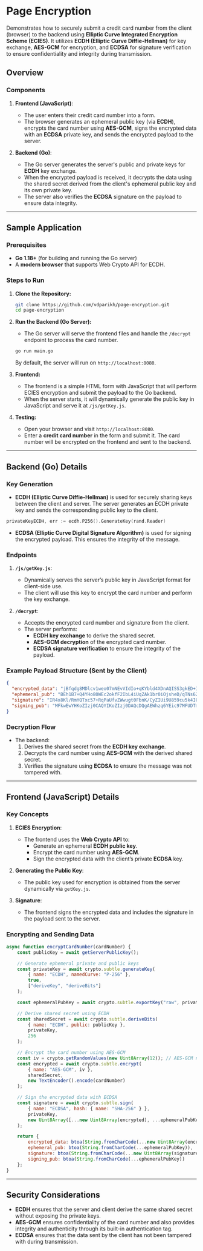 # Page Encryption

Demonstrates how to securely submit a credit card number from the client (browser) to the backend using **Elliptic Curve Integrated Encryption Scheme (ECIES)**. It utilizes **ECDH (Elliptic Curve Diffie-Hellman)** for key exchange, **AES-GCM** for encryption, and **ECDSA** for signature verification to ensure confidentiality and integrity during transmission.

## Overview

### **Components**
1. **Frontend (JavaScript)**:
    - The user enters their credit card number into a form.
    - The browser generates an ephemeral public key (via **ECDH**), encrypts the card number using **AES-GCM**, signs the encrypted data with an **ECDSA** private key, and sends the encrypted payload to the server.

2. **Backend (Go)**:
    - The Go server generates the server's public and private keys for **ECDH** key exchange.
    - When the encrypted payload is received, it decrypts the data using the shared secret derived from the client's ephemeral public key and its own private key.
    - The server also verifies the **ECDSA** signature on the payload to ensure data integrity.

---

## Sample Application

### **Prerequisites**
- **Go 1.18+** (for building and running the Go server)
- A **modern browser** that supports Web Crypto API for ECDH.

### **Steps to Run**

1. **Clone the Repository:**

   ```bash
   git clone https://github.com/vdparikh/page-encryption.git
   cd page-encryption
   ```

2. **Run the Backend (Go Server):**
   - The Go server will serve the frontend files and handle the `/decrypt` endpoint to process the card number.
   
   ```bash
   go run main.go
   ```

   By default, the server will run on `http://localhost:8080`.

3. **Frontend:**
   - The frontend is a simple HTML form with JavaScript that will perform ECIES encryption and submit the payload to the Go backend.
   - When the server starts, it will dynamically generate the public key in JavaScript and serve it at `/js/getKey.js`.

4. **Testing:**
   - Open your browser and visit `http://localhost:8080`.
   - Enter a **credit card number** in the form and submit it. The card number will be encrypted on the frontend and sent to the backend.

---

## **Backend (Go) Details**

### **Key Generation**
- **ECDH (Elliptic Curve Diffie-Hellman)** is used for securely sharing keys between the client and server. The server generates an ECDH private key and sends the corresponding public key to the client.

```go
privateKeyECDH, err := ecdh.P256().GenerateKey(rand.Reader)
```

- **ECDSA (Elliptic Curve Digital Signature Algorithm)** is used for signing the encrypted payload. This ensures the integrity of the message.

### **Endpoints**

1. **`/js/getKey.js`**:
   - Dynamically serves the server’s public key in JavaScript format for client-side use.
   - The client will use this key to encrypt the card number and perform the key exchange.

2. **`/decrypt`**:
   - Accepts the encrypted card number and signature from the client.
   - The server performs:
     - **ECDH key exchange** to derive the shared secret.
     - **AES-GCM decryption** of the encrypted card number.
     - **ECDSA signature verification** to ensure the integrity of the payload.

### **Example Payload Structure** (Sent by the Client)
```json
{
  "encrypted_data": "jBfqdg8MDlcv1weo07mNEvVIdIo+qKYbld4XDnAQISS3gkED+IQQcP0=",
  "ephemeral_pub": "BEh1B7+Q4YHo80WEc2okfF2IbL4iUqZAk1br0iOjsheD/qTNs62KE9V0xPNdn1820JgJhOrECfhyM2wJx9MJgXA=",
  "signature": "IR4x8Kl/RmYQTxc57+RqPaUfvZWwugt0FbnK/CyZIUi9U859cu5k4I0zYKWlKUGg8Q4flqfNHM1CmRV9BAbOxw==",
  "signing_pub": "MFkwEwYHKoZIzj0CAQYIKoZIzj0DAQcDQgAEWhzq6YEic97MFUDTm8OCYLM3r+4fLwv2OVl7KeSzLhQPTkE0knYap/WYTrehJr5+EAiyNLg1mHlnvH6CekGOsQ=="
}
```

### **Decryption Flow**
- The backend:
  1. Derives the shared secret from the **ECDH key exchange**.
  2. Decrypts the card number using **AES-GCM** with the derived shared secret.
  3. Verifies the signature using **ECDSA** to ensure the message was not tampered with.

---

## **Frontend (JavaScript) Details**

### **Key Concepts**

1. **ECIES Encryption**:
   - The frontend uses the **Web Crypto API** to:
     - Generate an ephemeral **ECDH public key**.
     - Encrypt the card number using **AES-GCM**.
     - Sign the encrypted data with the client’s private **ECDSA** key.

2. **Generating the Public Key**:
   - The public key used for encryption is obtained from the server dynamically via `getKey.js`.

3. **Signature**:
   - The frontend signs the encrypted data and includes the signature in the payload sent to the server.

### **Encrypting and Sending Data**
```javascript
async function encryptCardNumber(cardNumber) {
    const publicKey = await getServerPublicKey();

    // Generate ephemeral private and public keys
    const privateKey = await crypto.subtle.generateKey(
        { name: "ECDH", namedCurve: "P-256" },
        true,
        ["deriveKey", "deriveBits"]
    );

    const ephemeralPubKey = await crypto.subtle.exportKey("raw", privateKey.publicKey);

    // Derive shared secret using ECDH
    const sharedSecret = await crypto.subtle.deriveBits(
        { name: "ECDH", public: publicKey },
        privateKey,
        256
    );

    // Encrypt the card number using AES-GCM
    const iv = crypto.getRandomValues(new Uint8Array(12)); // AES-GCM nonce
    const encrypted = await crypto.subtle.encrypt(
        { name: "AES-GCM", iv },
        sharedSecret,
        new TextEncoder().encode(cardNumber)
    );

    // Sign the encrypted data with ECDSA
    const signature = await crypto.subtle.sign(
        { name: "ECDSA", hash: { name: "SHA-256" } },
        privateKey,
        new Uint8Array([...new Uint8Array(encrypted), ...ephemeralPubKey])
    );

    return {
        encrypted_data: btoa(String.fromCharCode(...new Uint8Array(encrypted))),
        ephemeral_pub: btoa(String.fromCharCode(...ephemeralPubKey)),
        signature: btoa(String.fromCharCode(...new Uint8Array(signature))),
        signing_pub: btoa(String.fromCharCode(...ephemeralPubKey))
    };
}
```

---
## **Security Considerations**
- **ECDH** ensures that the server and client derive the same shared secret without exposing the private keys.
- **AES-GCM** ensures confidentiality of the card number and also provides integrity and authenticity through its built-in authentication tag.
- **ECDSA** ensures that the data sent by the client has not been tampered with during transmission.
